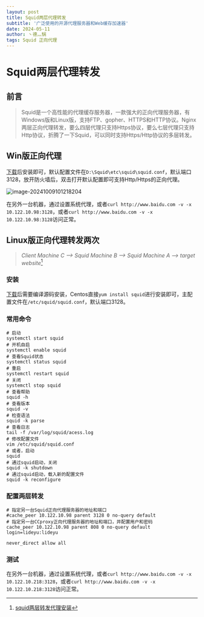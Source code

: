 ```yaml
---
layout: post
title: Squid两层代理转发
subtitle: '广泛使用的开源代理服务器和Web缓存加速器'
date: 2024-05-11
author: 丶德灬锅
tags: Squid 正向代理
---
```


# Squid两层代理转发

## 前言

> Squid是一个高性能的代理缓存服务器，一款强大的正向代理服务器，有Windows版和Linux版，支持FTP、gopher、HTTPS和HTTP协议。Nginx两层正向代理转发，要么四层代理只支持Https协议，要么七层代理只支持Http协议，折腾了一下Squid，可以同时支持Https/Http协议的多层转发。

## Win版正向代理

[下载](https://squid.diladele.com/)后安装即可，默认配置文件在`D:\Squid\etc\squid\squid.conf`，默认端口3128，放开防火墙后，双击打开默认配置即可支持Http/Https的正向代理。

![image-20241009101218204](https://cdn.jsdelivr.net/gh/ldy/ldy.github.io@master/screenshot/2024-05-11-Squid%E4%B8%A4%E5%B1%82%E4%BB%A3%E7%90%86%E8%BD%AC%E5%8F%91-image-20241009101218204.png)

在另外一台机器，通过设置系统代理，或者`curl http://www.baidu.com -v -x 10.122.10.98:3128`，或者`curl http://www.baidu.com -v -x 10.122.10.98:3128`访问正常。

## Linux版正向代理转发两次

> *Client Machine C --> Squid Machine B --> Squid Machine A --> target website*[^1]

### 安装

[下载](http://www.squid-cache.org/Versions/)后需要编译源码安装，Centos直接`yum install squid`进行安装即可，主配置文件在`/etc/squid/squid.conf`，默认端口3128。

### 常用命令

```shell
# 启动
systemctl start squid
# 开机自启
systemctl enable squid
# 查看Squid状态
systemctl status squid
# 重启
systemctl restart squid
# 关闭
systemctl stop squid
# 查看帮助
squid -h
# 查看版本
squid -v
# 检查语法
squid -k parse
# 查看日志
tail -f /var/log/squid/acess.log
# 修改配置文件
vim /etc/squid/squid.conf
# 或者，启动
squid
# 通过squid启动，关闭
squid -k shutdown
# 通过squid启动，载入新的配置文件
squid -k reconfigure
```

### 配置两层转发

```
# 指定另一台Squid正向代理服务器的地址和端口
#cache_peer 10.122.10.98 parent 3128 0 no-query default
# 指定另一台CCproxy正向代理服务器的地址和端口，并配置用户和密码
cache_peer 10.122.10.98 parent 808 0 no-query default login=lideyu:lideyu

never_direct allow all
```

### 测试

在另外一台机器，通过设置系统代理，或者`curl http://www.baidu.com -v -x 10.122.10.218:3128`，或者`curl http://www.baidu.com -v -x 10.122.10.218:3128`访问正常。

[^1]: [squid两层转发代理安装](https://zhuanlan.zhihu.com/p/347323974)